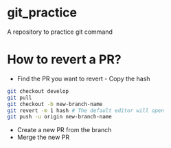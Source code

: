 # git_practice
A repository to practice git command

# How to revert a PR?

* Find the PR you want to revert - Copy the hash

```bash
git checkout develop 
git pull
git checkout -b new-branch-name
git revert -m 1 hash # The default editor will open
git push -u origin new-branch-name
```

* Create a new PR from the branch 
* Merge the new PR
